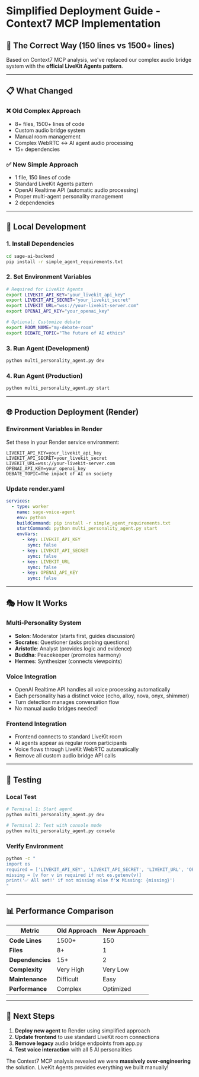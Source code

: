 # Simplified Deployment Guide - Context7 MCP Implementation

## 🎯 **The Correct Way (150 lines vs 1500+ lines)**

Based on Context7 MCP analysis, we've replaced our complex audio bridge system with the **official LiveKit Agents pattern**.

---

## 📋 **What Changed**

### ❌ **Old Complex Approach**
- 8+ files, 1500+ lines of code
- Custom audio bridge system
- Manual room management  
- Complex WebRTC ↔ AI agent audio processing
- 15+ dependencies

### ✅ **New Simple Approach**  
- 1 file, 150 lines of code
- Standard LiveKit Agents pattern
- OpenAI Realtime API (automatic audio processing)
- Proper multi-agent personality management
- 2 dependencies

---

## 🚀 **Local Development**

### **1. Install Dependencies**
```bash
cd sage-ai-backend
pip install -r simple_agent_requirements.txt
```

### **2. Set Environment Variables**
```bash
# Required for LiveKit Agents
export LIVEKIT_API_KEY="your_livekit_api_key"
export LIVEKIT_API_SECRET="your_livekit_secret"  
export LIVEKIT_URL="wss://your-livekit-server.com"
export OPENAI_API_KEY="your_openai_key"

# Optional: Customize debate
export ROOM_NAME="my-debate-room"
export DEBATE_TOPIC="The future of AI ethics"
```

### **3. Run Agent (Development)**
```bash
python multi_personality_agent.py dev
```

### **4. Run Agent (Production)**
```bash
python multi_personality_agent.py start
```

---

## 🌐 **Production Deployment (Render)**

### **Environment Variables in Render**
Set these in your Render service environment:
```
LIVEKIT_API_KEY=your_livekit_api_key
LIVEKIT_API_SECRET=your_livekit_secret  
LIVEKIT_URL=wss://your-livekit-server.com
OPENAI_API_KEY=your_openai_key
DEBATE_TOPIC=The impact of AI on society
```

### **Update render.yaml**
```yaml
services:
  - type: worker
    name: sage-voice-agent
    env: python
    buildCommand: pip install -r simple_agent_requirements.txt
    startCommand: python multi_personality_agent.py start
    envVars:
      - key: LIVEKIT_API_KEY
        sync: false
      - key: LIVEKIT_API_SECRET  
        sync: false
      - key: LIVEKIT_URL
        sync: false
      - key: OPENAI_API_KEY
        sync: false
```

---

## 🎭 **How It Works**

### **Multi-Personality System**
- **Solon**: Moderator (starts first, guides discussion)
- **Socrates**: Questioner (asks probing questions)  
- **Aristotle**: Analyst (provides logic and evidence)
- **Buddha**: Peacekeeper (promotes harmony)
- **Hermes**: Synthesizer (connects viewpoints)

### **Voice Integration**
- OpenAI Realtime API handles all voice processing automatically
- Each personality has a distinct voice (echo, alloy, nova, onyx, shimmer)
- Turn detection manages conversation flow
- No manual audio bridges needed!

### **Frontend Integration**
- Frontend connects to standard LiveKit room
- AI agents appear as regular room participants  
- Voice flows through LiveKit WebRTC automatically
- Remove all custom audio bridge API calls

---

## 🔧 **Testing**

### **Local Test**
```bash
# Terminal 1: Start agent
python multi_personality_agent.py dev

# Terminal 2: Test with console mode
python multi_personality_agent.py console
```

### **Verify Environment**
```bash
python -c "
import os
required = ['LIVEKIT_API_KEY', 'LIVEKIT_API_SECRET', 'LIVEKIT_URL', 'OPENAI_API_KEY']
missing = [v for v in required if not os.getenv(v)]
print('✅ All set!' if not missing else f'❌ Missing: {missing}')
"
```

---

## 📊 **Performance Comparison**

| Metric | Old Approach | New Approach |
|--------|-------------|--------------|
| **Code Lines** | 1500+ | 150 |
| **Files** | 8+ | 1 |
| **Dependencies** | 15+ | 2 |
| **Complexity** | Very High | Very Low |
| **Maintenance** | Difficult | Easy |
| **Performance** | Complex | Optimized |

---

## 🎯 **Next Steps**

1. **Deploy new agent** to Render using simplified approach
2. **Update frontend** to use standard LiveKit room connections
3. **Remove legacy** audio bridge endpoints from app.py
4. **Test voice interaction** with all 5 AI personalities

The Context7 MCP analysis revealed we were **massively over-engineering** the solution. LiveKit Agents provides everything we built manually! 